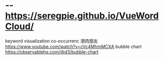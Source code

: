 # -- https://seregpie.github.io/VueWordCloud/
keyword visualization co-occurrenc
酒肉朋友 https://www.youtube.com/watch?v=cVc4MhmMCXA
bubble chart https://observablehq.com/@d3/bubble-chart

